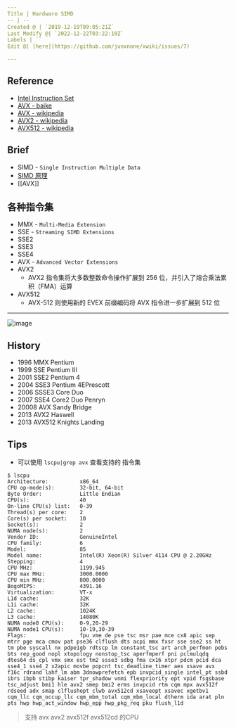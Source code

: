```yaml
---
Title | Hardware SIMD
-- | --
Created @ | `2019-12-19T09:05:21Z`
Last Modify @| `2022-12-22T03:22:10Z`
Labels | ``
Edit @| [here](https://github.com/junxnone/xwiki/issues/7)

---
```

## Reference
- [Intel Instruction Set](https://software.intel.com/sites/landingpage/IntrinsicsGuide)
- [AVX - baike](https://baike.baidu.com/item/AVX%E6%8C%87%E4%BB%A4%E9%9B%86/8485825?fr=aladdin)
- [AVX - wikipedia](https://en.wikipedia.org/wiki/Advanced_Vector_Extensions)
- [AVX2 - wikipedia](https://en.wikipedia.org/wiki/Advanced_Vector_Extensions#AVX2)
- [AVX512 - wikipedia](https://en.wikipedia.org/wiki/AVX-512)

## Brief
- SIMD - `Single Instruction Multiple Data`
- [SIMD 原理](/SIMD_原理) 
- [[AVX]]

## 各种指令集

- MMX - `Multi-Media Extension`
- SSE - `Streaming SIMD Extensions`
- SSE2
- SSE3
- SSE4
- AVX - `Advanced Vector Extensions`
- AVX2
  - AVX2 指令集将大多数整数命令操作扩展到 256 位，并引入了熔合乘法累积（FMA）运算
- AVX512
  - AVX-512 则使用新的 EVEX 前缀编码将 AVX 指令进一步扩展到 512 位


---
![image](https://user-images.githubusercontent.com/2216970/127825959-17d9ada7-b5aa-48f9-9d9c-ba2f3a71c798.png)

## History
- 1996 MMX Pentium
- 1999 SSE Pentium III
- 2001 SSE2 Pentium 4
- 2004 SSE3 Pentium 4EPrescott
- 2006 SSSE3 Core Duo
- 2007 SSE4 Core2 Duo Penryn
- 20008 AVX Sandy Bridge
- 2013 AVX2 Haswell
- 2013 AVX512 Knights Landing


## Tips
- 可以使用 `lscpu|grep avx` 查看支持的 指令集


```
$ lscpu
Architecture:          x86_64
CPU op-mode(s):        32-bit, 64-bit
Byte Order:            Little Endian
CPU(s):                40
On-line CPU(s) list:   0-39
Thread(s) per core:    2
Core(s) per socket:    10
Socket(s):             2
NUMA node(s):          2
Vendor ID:             GenuineIntel
CPU family:            6
Model:                 85
Model name:            Intel(R) Xeon(R) Silver 4114 CPU @ 2.20GHz
Stepping:              4
CPU MHz:               1199.945
CPU max MHz:           3000.0000
CPU min MHz:           800.0000
BogoMIPS:              4391.16
Virtualization:        VT-x
L1d cache:             32K
L1i cache:             32K
L2 cache:              1024K
L3 cache:              14080K
NUMA node0 CPU(s):     0-9,20-29
NUMA node1 CPU(s):     10-19,30-39
Flags:                 fpu vme de pse tsc msr pae mce cx8 apic sep mtrr pge mca cmov pat pse36 clflush dts acpi mmx fxsr sse sse2 ss ht tm pbe syscall nx pdpe1gb rdtscp lm constant_tsc art arch_perfmon pebs bts rep_good nopl xtopology nonstop_tsc aperfmperf pni pclmulqdq dtes64 ds_cpl vmx smx est tm2 ssse3 sdbg fma cx16 xtpr pdcm pcid dca sse4_1 sse4_2 x2apic movbe popcnt tsc_deadline_timer aes xsave avx f16c rdrand lahf_lm abm 3dnowprefetch epb invpcid_single intel_pt ssbd ibrs ibpb stibp kaiser tpr_shadow vnmi flexpriority ept vpid fsgsbase tsc_adjust bmi1 hle avx2 smep bmi2 erms invpcid rtm cqm mpx avx512f rdseed adx smap clflushopt clwb avx512cd xsaveopt xsavec xgetbv1 cqm_llc cqm_occup_llc cqm_mbm_total cqm_mbm_local dtherm ida arat pln pts hwp hwp_act_window hwp_epp hwp_pkg_req pku flush_l1d
```
> 支持 avx avx2 avx512f avx512cd 的CPU
